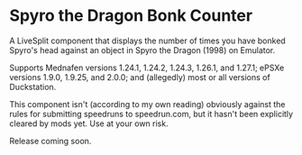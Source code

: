 # Spyro the Dragon Bonk Counter

A LiveSplit component that displays the number of times you have bonked Spyro's head against an object in Spyro the Dragon (1998) on Emulator.

Supports Mednafen versions 1.24.1, 1.24.2, 1.24.3, 1.26.1, and 1.27.1; ePSXe versions 1.9.0, 1.9.25, and 2.0.0; and (allegedly) most or all versions of Duckstation.

This component isn't (according to my own reading) obviously against the rules for submitting speedruns to speedrun.com, but it hasn't been explicitly cleared by mods yet. Use at your own risk.

Release coming soon.